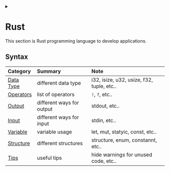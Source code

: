<link rel="stylesheet" type="text/css" href="/css/header.css">
<link rel="stylesheet" type="text/css" href="/css/bootstrap/5.3.0-alpha1/bootstrap.css">
<div class="sticky-top bg-white pt-1 pb-2" id="header-div-max"></div>
<details id="display-none"><summary></summary>
  <script src="/js/header.js" defer="defer"></script>
  <script src="/js/table/numbering.js" defer="defer"></script>
  <script src="/js/bootstrap/5.3.0-alpha1/bootstrap.bundle.js" defer="defer"></script>
</details>

# Rust

This section is Rust programming language to develop applications.

## Syntax

| Category | Summary | Note |
| :--- | :--- | :--- |
| [Data Type](./data_type/ "https://max-jayee.github.io/programming_language/rust/data_type") | different data type | i32, isize, u32, usize, f32, tuple, etc.. |
| [Operators](./operators/ "https://max-jayee.github.io/programming_language/rust/operators") | list of operators | `!`, `?`, etc.. |
| [Output](./output/ "https://max-jayee.github.io/programming_language/rust/output") | different ways for output | stdout, etc.. |
| [Input](./input/ "https://max-jayee.github.io/programming_language/rust/input") | different ways for input | stdin, etc.. |
| [Variable](./variable/ "https://max-jayee.github.io/programming_language/rust/variable") | variable usage | let, mut, statyic, const, etc..  |
| [Structure](./structure/ "https://max-jayee.github.io/programming_language/rust/structure") | different structures | structure, enum, constannt, etc..  |
| [Tips](./tips/ "https://max-jayee.github.io/programming_language/rust/tips") | useful tips | hide warnings for unused code, etc..  |

<!-- TODO: rust input, variable, error handling -->